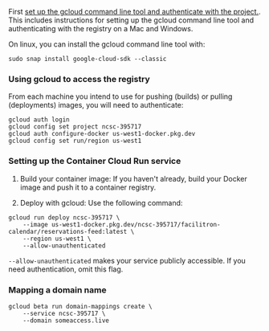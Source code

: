 First [set up the gcloud command line tool and authenticate with the project.](https://cloud.google.com/artifact-registry/docs/docker/authentication?_gl=1*ck2s1d*_ga*MTEwODAzOTc0LjE3MDg1NjE5MDE.*_ga_WH2QY8WWF5*MTcwOTIzODg5NC45LjEuMTcwOTIzOTE3Ni4wLjAuMA..&_ga=2.34531937.-110803974.1708561901).
This includes instructions for setting up the gcloud command line tool and authenticating with the registry on a Mac and Windows.

On linux, you can install the gcloud command line tool with:

    sudo snap install google-cloud-sdk --classic

### Using gcloud to access the registry

From each machine you intend to use for pushing (builds) or pulling (deployments) images, you will need to authenticate:

    gcloud auth login
    gcloud config set project ncsc-395717
    gcloud auth configure-docker us-west1-docker.pkg.dev
    gcloud config set run/region us-west1

### Setting up the Container Cloud Run service

1. Build your container image: If you haven't already, build your Docker image and push it to a container registry.

2. Deploy with gcloud: Use the following command:

```
gcloud run deploy ncsc-395717 \
    --image us-west1-docker.pkg.dev/ncsc-395717/facilitron-calendar/reservations-feed:latest \
    --region us-west1 \
    --allow-unauthenticated
```

`--allow-unauthenticated` makes your service publicly accessible. If you need authentication, omit this flag.

### Mapping a domain name

```
gcloud beta run domain-mappings create \
    --service ncsc-395717 \
    --domain someaccess.live
```
